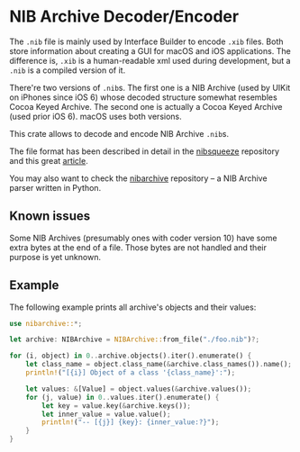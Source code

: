 # NIB Archive Decoder/Encoder

The `.nib` file is mainly used by Interface Builder to encode `.xib` files.
Both store information about creating a GUI for macOS and iOS applications.
The difference is, `.xib` is a human-readable xml used during development,
but a `.nib` is a compiled version of it.

There're two versions of `.nib`s. The first one is a NIB Archive (used by UIKit
on iPhones since iOS 6) whose decoded structure somewhat resembles Cocoa Keyed
Archive. The second one is actually a Cocoa Keyed Archive (used prior iOS 6).
macOS uses both versions.

This crate allows to decode and encode NIB Archive `.nib`s.

The file format has been described in detail in the
[nibsqueeze](https://github.com/matsmattsson/nibsqueeze/blob/master/NibArchive.md) repository
and this great [article](https://www.mothersruin.com/software/Archaeology/reverse/uinib.html).

You may also want to check the [nibarchive](https://github.com/MatrixEditor/nibarchive) repository –
a NIB Archive parser written in Python.

## Known issues

Some NIB Archives (presumably ones with coder version 10) have some extra bytes
at the end of a file. Those bytes are not handled and their purpose is yet unknown.

## Example

The following example prints all archive's objects and their values:

```rust
use nibarchive::*;

let archive: NIBArchive = NIBArchive::from_file("./foo.nib")?;

for (i, object) in 0..archive.objects().iter().enumerate() {
    let class_name = object.class_name(&archive.class_names()).name();
    println!("[{i}] Object of a class '{class_name}':");

    let values: &[Value] = object.values(&archive.values());
    for (j, value) in 0..values.iter().enumerate() {
        let key = value.key(&archive.keys());
        let inner_value = value.value();
        println!("-- [{j}] {key}: {inner_value:?}");
    }
}
```
